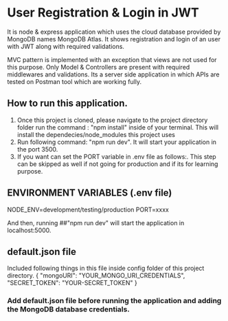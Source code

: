 # User Registration & Login in JWT

It is node & express application which uses the cloud database provided by MongoDB names MongoDB Atlas. 
It shows registration and login of an user with JWT along with required validations.

MVC pattern is implemented with an exception that views are not used for this purpose. Only Model & Controllers are present with required middlewares and validations.
Its a server side application in which APIs are tested on Postman tool which are working fully.

## How to run this application.
1. Once this project is cloned, please navigate to the project directory folder run the command : "npm install" inside of your terminal. This will install the dependecies/node_modules this project uses
2. Run following command: "npm run dev". It will start your application in the port 3500.
3. If you want can set the PORT variable in .env file as follows:. This step can be skipped as well if not going for production and if its for learning purpose. 
   
## ENVIRONMENT VARIABLES (.env file)
NODE_ENV=development/testing/production
PORT=xxxx

And then, running ##"npm run dev" will start the application in localhost:5000.

## default.json file
Included following things in this file inside config folder of this project directory.
{
  "mongoURI": "YOUR_MONGO_URI_CREDENTIALS",
  "SECRET_TOKEN": "YOUR-SECRET_TOKEN"
}

### Add default.json file before running the application and adding the MongoDB database credentials.


